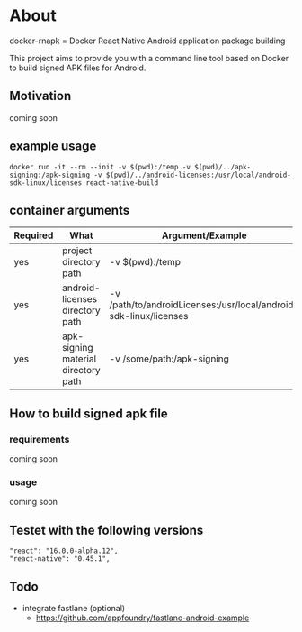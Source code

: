 # About
docker-rnapk = Docker React Native Android application package building

This project aims to provide you with a command line tool based on Docker to build signed APK files for Android.

## Motivation
coming soon

## example usage
`docker run -it --rm --init -v $(pwd):/temp -v $(pwd)/../apk-signing:/apk-signing -v $(pwd)/../android-licenses:/usr/local/android-sdk-linux/licenses react-native-build`

## container arguments

| Required | What                                | Argument/Example                                                  |
|----------|-------------------------------------|-------------------------------------------------------------------|
| yes      | project directory path              | -v $(pwd):/temp                                                   |
| yes      | android-licenses directory path     | -v /path/to/androidLicenses:/usr/local/android-sdk-linux/licenses |
| yes      | apk-signing material directory path | -v /some/path:/apk-signing                                        |

## How to build signed apk file
### requirements
coming soon
### usage
coming soon


## Testet with the following versions
    "react": "16.0.0-alpha.12",
    "react-native": "0.45.1",

## Todo
- integrate fastlane (optional)
  - https://github.com/appfoundry/fastlane-android-example